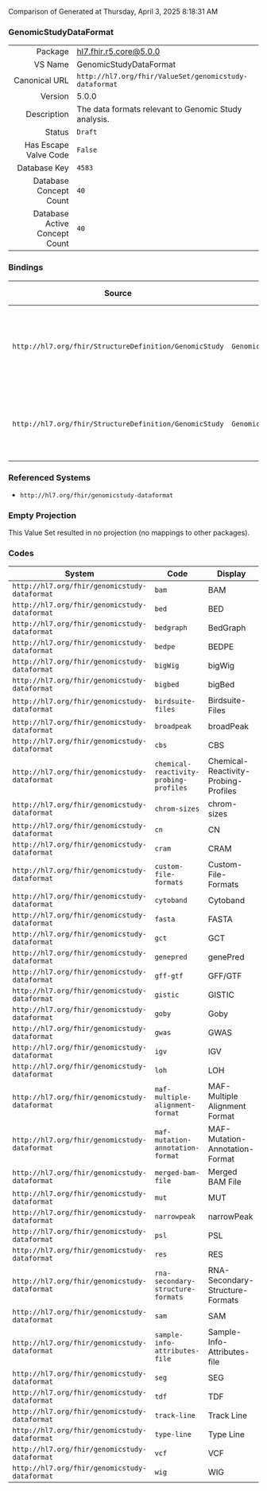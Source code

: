 Comparison of 
Generated at Thursday, April 3, 2025 8:18:31 AM

### GenomicStudyDataFormat

|      |     |
| ---: | --- |
| Package | hl7.fhir.r5.core@5.0.0 |
| VS Name | GenomicStudyDataFormat |
| Canonical URL | `http://hl7.org/fhir/ValueSet/genomicstudy-dataformat` |
| Version | 5.0.0 |
| Description | The data formats relevant to Genomic Study analysis. |
| Status | `Draft` |
| Has Escape Valve Code | `False` |
| Database Key | `4583` |
| Database Concept Count | `40` |
| Database Active Concept Count | `40` |
### Bindings

| Source | Element | Binding | Strength | Element Short |
| ------ | ------- | ------- | -------- | ------------- |
| `http://hl7.org/fhir/StructureDefinition/GenomicStudy` | `GenomicStudy.analysis.input.type` | `http://hl7.org/fhir/ValueSet/genomicstudy-dataformat` | `Example` | Type of input data (e.g., BAM, CRAM, or FASTA) |
| `http://hl7.org/fhir/StructureDefinition/GenomicStudy` | `GenomicStudy.analysis.output.type` | `http://hl7.org/fhir/ValueSet/genomicstudy-dataformat` | `Example` | Type of output data (e.g., VCF, MAF, or BAM) |

### Referenced Systems

* `http://hl7.org/fhir/genomicstudy-dataformat`
### Empty Projection

This Value Set resulted in no projection (no mappings to other packages).

### Codes

| System | Code | Display |
| ------ | ---- | ------- |
| `http://hl7.org/fhir/genomicstudy-dataformat` | `bam` | BAM |
| `http://hl7.org/fhir/genomicstudy-dataformat` | `bed` | BED |
| `http://hl7.org/fhir/genomicstudy-dataformat` | `bedgraph` | BedGraph |
| `http://hl7.org/fhir/genomicstudy-dataformat` | `bedpe` | BEDPE |
| `http://hl7.org/fhir/genomicstudy-dataformat` | `bigWig` | bigWig |
| `http://hl7.org/fhir/genomicstudy-dataformat` | `bigbed` | bigBed |
| `http://hl7.org/fhir/genomicstudy-dataformat` | `birdsuite-files` | Birdsuite-Files |
| `http://hl7.org/fhir/genomicstudy-dataformat` | `broadpeak` | broadPeak |
| `http://hl7.org/fhir/genomicstudy-dataformat` | `cbs` | CBS |
| `http://hl7.org/fhir/genomicstudy-dataformat` | `chemical-reactivity-probing-profiles` | Chemical-Reactivity-Probing-Profiles |
| `http://hl7.org/fhir/genomicstudy-dataformat` | `chrom-sizes` | chrom-sizes |
| `http://hl7.org/fhir/genomicstudy-dataformat` | `cn` | CN |
| `http://hl7.org/fhir/genomicstudy-dataformat` | `cram` | CRAM |
| `http://hl7.org/fhir/genomicstudy-dataformat` | `custom-file-formats` | Custom-File-Formats |
| `http://hl7.org/fhir/genomicstudy-dataformat` | `cytoband` | Cytoband |
| `http://hl7.org/fhir/genomicstudy-dataformat` | `fasta` | FASTA |
| `http://hl7.org/fhir/genomicstudy-dataformat` | `gct` | GCT |
| `http://hl7.org/fhir/genomicstudy-dataformat` | `genepred` | genePred |
| `http://hl7.org/fhir/genomicstudy-dataformat` | `gff-gtf` | GFF/GTF |
| `http://hl7.org/fhir/genomicstudy-dataformat` | `gistic` | GISTIC |
| `http://hl7.org/fhir/genomicstudy-dataformat` | `goby` | Goby |
| `http://hl7.org/fhir/genomicstudy-dataformat` | `gwas` | GWAS |
| `http://hl7.org/fhir/genomicstudy-dataformat` | `igv` | IGV |
| `http://hl7.org/fhir/genomicstudy-dataformat` | `loh` | LOH |
| `http://hl7.org/fhir/genomicstudy-dataformat` | `maf-multiple-alignment-format` | MAF-Multiple Alignment Format |
| `http://hl7.org/fhir/genomicstudy-dataformat` | `maf-mutation-annotation-format` | MAF-Mutation-Annotation-Format |
| `http://hl7.org/fhir/genomicstudy-dataformat` | `merged-bam-file` | Merged BAM File |
| `http://hl7.org/fhir/genomicstudy-dataformat` | `mut` | MUT |
| `http://hl7.org/fhir/genomicstudy-dataformat` | `narrowpeak` | narrowPeak |
| `http://hl7.org/fhir/genomicstudy-dataformat` | `psl` | PSL |
| `http://hl7.org/fhir/genomicstudy-dataformat` | `res` | RES |
| `http://hl7.org/fhir/genomicstudy-dataformat` | `rna-secondary-structure-formats` | RNA-Secondary-Structure-Formats |
| `http://hl7.org/fhir/genomicstudy-dataformat` | `sam` | SAM |
| `http://hl7.org/fhir/genomicstudy-dataformat` | `sample-info-attributes-file` | Sample-Info-Attributes-file |
| `http://hl7.org/fhir/genomicstudy-dataformat` | `seg` | SEG |
| `http://hl7.org/fhir/genomicstudy-dataformat` | `tdf` | TDF |
| `http://hl7.org/fhir/genomicstudy-dataformat` | `track-line` | Track Line |
| `http://hl7.org/fhir/genomicstudy-dataformat` | `type-line` | Type Line |
| `http://hl7.org/fhir/genomicstudy-dataformat` | `vcf` | VCF |
| `http://hl7.org/fhir/genomicstudy-dataformat` | `wig` | WIG |
